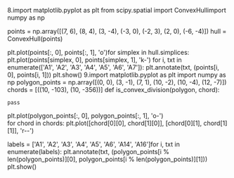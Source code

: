8.import matplotlib.pyplot as plt
from scipy.spatial import ConvexHullimport numpy as np

points = np.array([(7, 6), (8, 4), (3, -4), (-3, 0), (-2, 3), (2, 0), (-6, -4)])
hull = ConvexHull(points)

plt.plot(points[:, 0], points[:, 1], 'o')for simplex in hull.simplices:
    plt.plot(points[simplex, 0], points[simplex, 1], 'k-')
for i, txt in enumerate(['A1', 'A2', 'A3', 'A4', 'A5', 'A6', 'A7']):
    plt.annotate(txt, (points[i, 0], points[i, 1]))
plt.show()
9.import matplotlib.pyplot as plt
import numpy as np
polygon_points = np.array([(0, 0), (3, -1), (7, 1), (10, -2), (10, -4), (12, -7)])
chords = [((10, -103), (10, -356))]
def is_convex_division(polygon, chord):
    
    pass
plt.plot(polygon_points[:, 0], polygon_points[:, 1], 'o-')  
for chord in chords:    plt.plot([chord[0][0], chord[1][0]], [chord[0][1], chord[1][1]], 'r--')  

labels = ['A1', 'A2', 'A3', 'A4', 'A5', 'A6', 'A14', 'A16']for i, txt in enumerate(labels):
    plt.annotate(txt, (polygon_points[i % len(polygon_points)][0], polygon_points[i % len(polygon_points)][1]))
plt.show()

